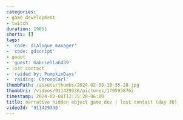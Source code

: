 ```yaml
---
categories:
- game development
- twitch
duration: 19051
shorts: []
tags:
- 'code: dialogue manager'
- 'code: gdscript'
- godot
- 'guest: GabriellaG439'
- lost contact
- 'raided by: PumpkinDays'
- 'raiding: ChronoCarl'
thumbPath: /assets/thumbs/2024-02-08-18-35-28.jpg
thumbUri: /videos/911429336/pictures/1795938762
timestamp: 2024-02-08T12:35:28-06:00
title: narrative hidden object game dev | lost contact (day 36)
videoId: '911429336'
---
```

